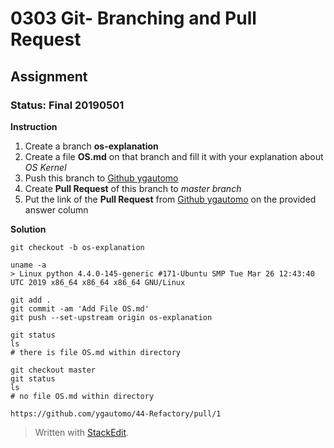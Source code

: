 # 0303 Git- Branching and Pull Request
## Assignment
### Status: Final 20190501

**Instruction**

 1. Create a branch **os-explanation**
 2. Create a file **OS.md** on that branch and fill it with your explanation about *OS Kernel*
 3. Push this branch to [Github ygautomo](https://github.com/ygautomo/44-Refactory)
 4. Create **Pull Request** of this branch to *master branch*
 5. Put the link of the **Pull Request** from [Github ygautomo](https://github.com/ygautomo/44-Refactory) on the provided answer column

**Solution**
```Git Config
git checkout -b os-explanation

uname -a
> Linux python 4.4.0-145-generic #171-Ubuntu SMP Tue Mar 26 12:43:40 UTC 2019 x86_64 x86_64 x86_64 GNU/Linux

git add .
git commit -am 'Add File OS.md'
git push --set-upstream origin os-explanation

git status
ls
# there is file OS.md within directory

git checkout master
git status
ls
# no file OS.md within directory

https://github.com/ygautomo/44-Refactory/pull/1
```

> Written with [StackEdit](https://stackedit.io/).